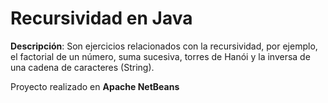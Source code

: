 # Recursividad en Java
__Descripción__: Son ejercicios relacionados con la recursividad, por ejemplo, el factorial de un número, suma sucesiva, torres de Hanói y la inversa de una cadena de caracteres (String).

Proyecto realizado en __Apache NetBeans__
